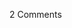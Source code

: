 <span class="commentheader">2 Comments</span>

<!--


<div class="commentdivider">
<span class="commentauthorbox">Posted by kmley</span>
<span class="commentdatebox">Monday, December 13, 2004</span>
<span class="commenttimebox"> 1:28 AM</span>
</div>
<div class="commentbody">damn, barfy!</div>
<div class="commentdivider">
<span class="commentauthorbox">Posted by <a href="mailto&#58;taufiq_umer143&#64;yahoo&#46;com">taufiq umer</a></span>
<span class="commentdatebox">Wednesday, December 22, 2004</span>
<span class="commenttimebox"> 1:30 AM</span>
</div>
<div class="commentbody">hello how are you i hope your in good condition and good health i hope you enjoing your life as a rose and as a gardent

i have very intersted with you

ok bye bye take care of your self wish you all the best</div> -->
